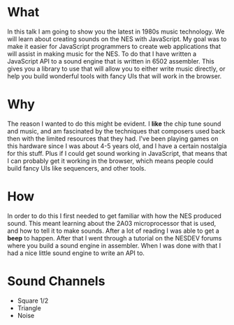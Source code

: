 # What 

In this talk I am going to show you the latest in 1980s music technology. We will learn about creating sounds on the NES with JavaScript. My goal was to make it easier for JavaScript programmers to create web applications that will assist in making music for the NES. To do that I have written a JavaScript API to a sound engine that is written in 6502 assembler. This gives you a library to use that will allow you to either write music directly, or help you build wonderful tools with fancy UIs that will work in the browser. 

# Why

The reason I wanted to do this might be evident. I __like__ the chip tune sound and music, and am fascinated by the techniques that composers used back then with the limited resources that they had. I've been playing games on this hardware since I was about 4-5 years old, and I have a certain nostalgia for this stuff. Plus if I could get sound working in JavaScript, that means that I can probably get it working in the browser, which means people could build fancy UIs like sequencers, and other tools.

# How

In order to do this I first needed to get familiar with how the NES produced sound. This meant learning about the 2A03 microprocessor that is used, and how to tell it to make sounds. After a lot of reading I was able to get a __beep__ to happen. After that I went through a tutorial on the NESDEV forums where you build a sound engine in assembler. When I was done with that I had a nice little sound engine to write an API to.

# Sound Channels

* Square 1/2
* Triangle
* Noise
